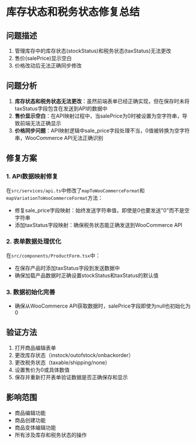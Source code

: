 # 库存状态和税务状态修复总结

<!-- 注意：API服务器配置功能与backend项目相关，backend项目为后期开发内容 -->

## 问题描述
1. 管理库存中的库存状态(stockStatus)和税务状态(taxStatus)无法更改
2. 售价(salePrice)显示空白
3. 价格改动后无法正确同步修改

## 问题分析
1. **库存状态和税务状态无法更改**：虽然前端表单已经正确实现，但在保存时未将taxStatus字段包含在发送到API的数据中
2. **售价显示空白**：在API映射过程中，当salePrice为0时被设置为空字符串，导致前端无法正确显示
3. **价格同步问题**：API映射逻辑中sale_price字段处理不当，0值被转换为空字符串，WooCommerce API无法正确识别

## 修复方案

### 1. API数据映射修复
在`src/services/api.ts`中修改了`mapToWooCommerceFormat`和`mapVariationToWooCommerceFormat`方法：
- 修复sale_price字段映射：始终发送字符串值，即使是0也要发送"0"而不是空字符串
- 添加taxStatus字段映射：确保税务状态能正确发送到WooCommerce API

### 2. 表单数据处理优化
在`src/components/ProductForm.tsx`中：
- 在保存产品时添加taxStatus字段到发送数据中
- 确保加载产品数据时正确设置stockStatus和taxStatus的默认值

### 3. 数据初始化完善
- 确保从WooCommerce API获取数据时，salePrice字段即使为null也初始化为0

## 验证方法
1. 打开商品编辑表单
2. 更改库存状态（instock/outofstock/onbackorder）
3. 更改税务状态（taxable/shipping/none）
4. 设置售价为0或具体数值
5. 保存并重新打开表单验证数据是否正确保存和显示

## 影响范围
- 商品编辑功能
- 商品创建功能
- 商品变体编辑功能
- 所有涉及库存和税务状态的操作
